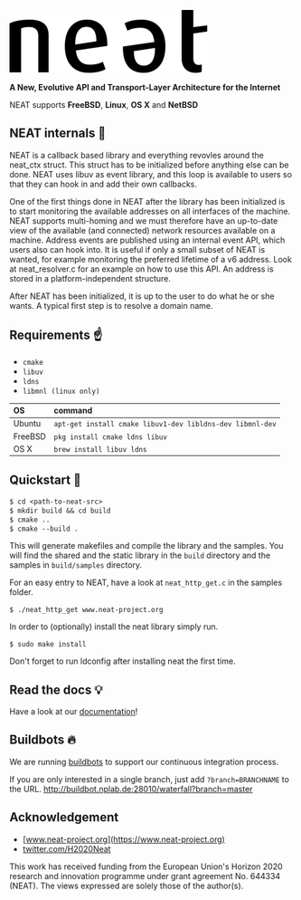 ![alt text](doc/neat_logo.png "NEAT LOGO")

**A New, Evolutive API and Transport-Layer Architecture for the Internet**

NEAT supports **FreeBSD**, **Linux**, **OS X** and **NetBSD**


## NEAT internals :nut_and_bolt:
NEAT is a callback based library and everything revovles around the neat_ctx
struct. This struct has to be initialized before anything else can be done. NEAT
uses libuv as event library, and this loop is available to users so that they
can hook in and add their own callbacks.

One of the first things done in NEAT after the library has been initialized is
to start monitoring the available addresses on all interfaces of the machine.
NEAT supports multi-homing and we must therefore have an up-to-date view of the
available (and connected) network resources available on a machine. Address
events are published using an internal event API, which users also can hook
into. It is useful if only a small subset of NEAT is wanted, for example
monitoring the preferred lifetime of a v6 address. Look at neat_resolver.c for
an example on how to use this API. An address is stored in a
platform-independent structure.

After NEAT has been initialized, it is up to the user to do what he or she
wants. A typical first step is to resolve a domain name.

## Requirements :point_up:
* `cmake`
* `libuv`
* `ldns`
* `libmnl (linux only)`

| OS        | command           |
| :-------- |:-------------|
| Ubuntu    | `apt-get install cmake libuv1-dev libldns-dev libmnl-dev` |
| FreeBSD   | `pkg install cmake ldns libuv`     |   
| OS X      | `brew install libuv ldns`      |   

## Quickstart :rocket:
```shell
$ cd <path-to-neat-src>
$ mkdir build && cd build
$ cmake ..
$ cmake --build .
```
This will generate makefiles and compile the library and the samples.
You will find the shared and the static library in the `build` directory and the samples in `build/samples` directory.

For an easy entry to NEAT, have a look at `neat_http_get.c` in the samples folder.
```shell
$ ./neat_http_get www.neat-project.org
```

In order to (optionally) install the neat library simply run.
```shell
$ sudo make install
```
Don't forget to run ldconfig after installing neat the first time.

## Read the docs :bulb:
Have a look at our [documentation](doc/README.md)!

## Buildbots :fire:
We are running [buildbots](http://buildbot.nplab.de:28010/waterfall) to support our continuous integration process.

If you are only interested in a single branch, just add `?branch=BRANCHNAME` to the URL. http://buildbot.nplab.de:28010/waterfall?branch=master


## Acknowledgement
* [www.neat-project.org](https://www.neat-project.org)
* [twitter.com/H2020Neat](https://twitter.com/H2020Neat)

This work has received funding from the European Union's Horizon 2020 research and innovation programme under grant agreement No. 644334 (NEAT). The views expressed are solely those of the author(s).
